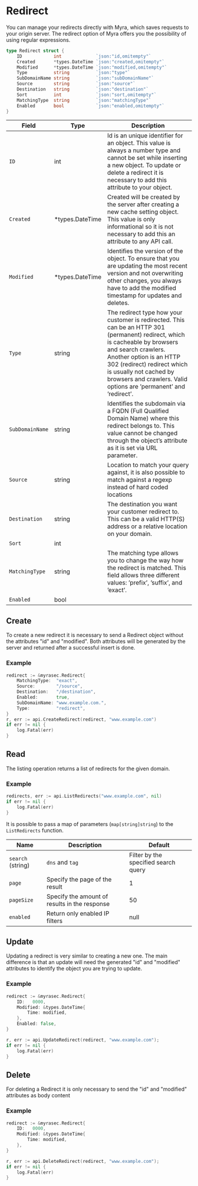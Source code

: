 # Redirect
You can manage your redirects directly with Myra, which saves requests to your origin server. The redirect option of Myra offers you the possibility of using regular expressions.

```go
type Redirect struct {
	ID            int             `json:"id,omitempty"`
	Created       *types.DateTime `json:"created,omitempty"`
	Modified      *types.DateTime `json:"modified,omitempty"`
	Type          string          `json:"type"`
	SubDomainName string          `json:"subDomainName"`
	Source        string          `json:"source"`
	Destination   string          `json:"destination"`
	Sort          int             `json:"sort,omitempty"`
	MatchingType  string          `json:"matchingType"`
	Enabled       bool            `json:"enabled,omitempty"`
}
```

| Field | Type | Description |
|---|---|---|
| `ID` | int | Id is an unique identifier for an object. This value is always a number type and cannot be set while inserting a new object. To update or delete a redirect it is necessary to add this attribute to your object. |
| `Created` | *types.DateTime | Created will be created by the server after creating a new cache setting object. This value is only informational so it is not necessary to add this an attribute to any API call. |
| `Modified` | *types.DateTime | Identifies the version of the object. To ensure that you are updating the most recent version and not overwriting other changes, you always have to add the modified timestamp for updates and deletes. |
| `Type` | string | The redirect type how your customer is redirected. This can be an HTTP 301 (permanent) redirect, which is cacheable by browsers and search crawlers. Another option is an HTTP 302 (redirect) redirect which is usually not cached by browsers and crawlers. Valid options are ’permanent’ and ’redirect’. |
| `SubDomainName` | string | Identifies the subdomain via a FQDN (Full Qualified Domain Name) where this redirect belongs to. This value cannot be changed through the object’s attribute as it is set via URL parameter. |
| `Source` | string | Location to match your query against, it is also possible to match against a regexp instead of hard coded locations |
| `Destination` | string | The destination you want your customer redirect to. This can be a valid HTTP(S) address or a relative location on your domain. |
| `Sort` | int | |
| `MatchingType` | string | The matching type allows you to change the way how the redirect is matched. This field allows three different values: ’prefix’, ’suffix’, and ’exact’. |
| `Enabled` | bool | |


## Create
To create a new redirect it is necessary to send a Redirect object without the attributes "id" and "modified". Both attributes will be generated by the server and returned after a successful insert is done.

### Example
```go
redirect := &myrasec.Redirect{
    MatchingType:  "exact",
    Source:        "/source",
    Destination:   "/destination",
    Enabled:       true,
    SubDomainName: "www.example.com.",
    Type:          "redirect",
}
r, err := api.CreateRedirect(redirect, "www.example.com")
if err != nil {
    log.Fatal(err)
}
```


## Read
The listing operation returns a list of redirects for the given domain.

### Example
```go
redirects, err := api.ListRedirects("www.example.com", nil)
if err != nil {
    log.Fatal(err)
}
```

It is possible to pass a map of parameters (`map[string]string`) to the `ListRedirects` function.

| Name | Description | Default |
|---|---|---|
| `search` (string) | `dns` and `tag` | Filter by the specified search query | null |
| `page` | Specify the page of the result | 1 |
| `pageSize` | Specify the amount of results in the response | 50 |
| `enabled` | Return only enabled IP filters | null |

## Update
Updating a redirect is very similar to creating a new one. The main difference is that an update will need the generated "id" and "modified" attributes to identify the object you are trying to update.

### Example
```go
redirect := &myrasec.Redirect{
    ID:   0000,
    Modified: &types.DateTime{
        Time: modified,
    },
    Enabled: false,
}

r, err := api.UpdateRedirect(redirect, "www.example.com");
if err != nil {
    log.Fatal(err)
}
```


## Delete
For deleting a Redirect it is only necessary to send the "id" and "modified" attributes as body content

### Example
```go
redirect := &myrasec.Redirect{
    ID:   0000,
    Modified: &types.DateTime{
        Time: modified,
    },
}

r, err := api.DeleteRedirect(redirect, "www.example.com");
if err != nil {
    log.Fatal(err)
}
```